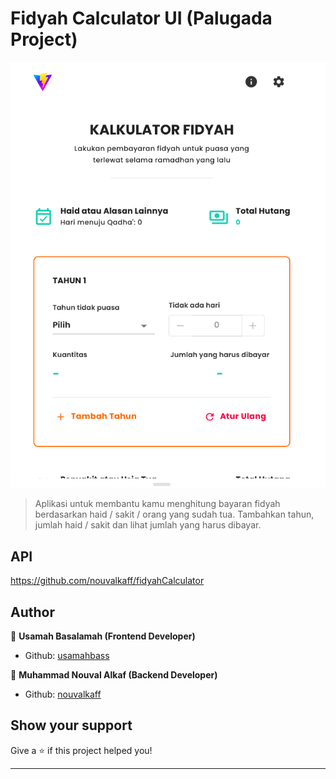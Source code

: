 # Fidyah Calculator UI (Palugada Project)

<img src="./public/ss.png" alt="screenshoot" />

> Aplikasi untuk membantu kamu menghitung bayaran fidyah berdasarkan haid / sakit / orang yang sudah tua. Tambahkan tahun, jumlah haid / sakit dan lihat jumlah yang harus dibayar.

## API

https://github.com/nouvalkaff/fidyahCalculator

## Author

👤 **Usamah Basalamah (Frontend Developer)**

- Github: [usamahbass](https://github.com/usamahbass)

👤 **Muhammad Nouval Alkaf (Backend Developer)**

- Github: [nouvalkaff](https://github.com/nouvalkaff)

## Show your support

Give a ⭐️ if this project helped you!

---
